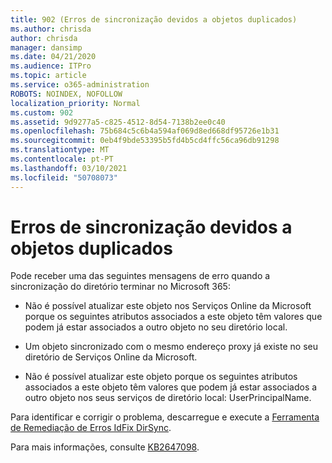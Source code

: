 ```yaml
---
title: 902 (Erros de sincronização devidos a objetos duplicados)
ms.author: chrisda
author: chrisda
manager: dansimp
ms.date: 04/21/2020
ms.audience: ITPro
ms.topic: article
ms.service: o365-administration
ROBOTS: NOINDEX, NOFOLLOW
localization_priority: Normal
ms.custom: 902
ms.assetid: 9d9277a5-c825-4512-8d54-7138b2ee0c40
ms.openlocfilehash: 75b684c5c6b4a594af069d8ed668df95726e1b31
ms.sourcegitcommit: 0eb4f9bde53395b5fd4b5cd4ffc56ca96db91298
ms.translationtype: MT
ms.contentlocale: pt-PT
ms.lasthandoff: 03/10/2021
ms.locfileid: "50708073"
---
```

# <a name="sync-errors-due-to-duplicate-objects"></a>Erros de sincronização devidos a objetos duplicados

Pode receber uma das seguintes mensagens de erro quando a sincronização do diretório terminar no Microsoft 365:

- Não é possível atualizar este objeto nos Serviços Online da Microsoft porque os seguintes atributos associados a este objeto têm valores que podem já estar associados a outro objeto no seu diretório local.

- Um objeto sincronizado com o mesmo endereço proxy já existe no seu diretório de Serviços Online da Microsoft.

- Não é possível atualizar este objeto porque os seguintes atributos associados a este objeto têm valores que podem já estar associados a outro objeto nos seus serviços de diretório local: UserPrincipalName.

Para identificar e corrigir o problema, descarregue e execute a [Ferramenta de Remediação de Erros IdFix DirSync](https://github.com/Microsoft/idfix).

Para mais informações, consulte [KB2647098](https://support.microsoft.com/help/2647098/duplicate-or-invalid-attributes-prevent-directory-synchronization-in-o).

